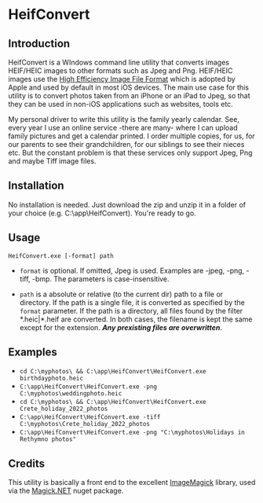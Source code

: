 # HeifConvert

## Introduction

HeifConvert is a WIndows command line utility that converts images HEIF/HEIC images to other formats such as Jpeg and Png. HEIF/HEIC images use the [High Efficiency Image File Format](https://www.iso.org/standard/66067.html) which is adopted by Apple and used by default in most iOS devices. The main use case for this utility is to convert photos taken from an iPhone or an iPad to Jpeg, so that they can be used in non-iOS applications such as websites, tools etc. 

My personal driver to write this utility is the family yearly calendar. See, every year I use an online service -there are many- where I can upload family pictures and get a calendar printed. I order multiple copies, for us, for our parents to see their grandchildren, for our siblings to see their nieces etc. But the constant problem is that these services only support Jpeg, Png and maybe Tiff image files.

## Installation

No installation is needed. Just download the zip and unzip it in a folder of your choice (e.g. C:\app\HeifConvert). You're ready to go.

## Usage

`HeifConvert.exe [-format] path`

- `format` is optional. If omitted, Jpeg is used. Examples are -jpeg, -png, -tiff, -bmp. The parameters is case-insensitive.

- `path` is a absolute or relative (to the current dir) path to a file or directory. If the path is a single file, it is converted as specified by the `format` parameter. If the path is a directory, all files found by the filter \*.heic|\*.heif are converted. In both cases, the filename is kept the same except for the extension. **_Any prexisting files are overwritten_**.

## Examples

- `cd C:\myphotos\ && C:\app\HeifConvert\HeifConvert.exe birthdayphoto.heic`
- `C:\app\HeifConvert\HeifConvert.exe -png C:\myphotos\weddingphoto.heic`
- `cd C:\myphotos\ && C:\app\HeifConvert\HeifConvert.exe Crete_holiday_2022_photos`
- `C:\app\HeifConvert\HeifConvert.exe -tiff C:\myphotos\Crete_holiday_2022_photos`
- `C:\app\HeifConvert\HeifConvert.exe -png "C:\myphotos\Holidays in Rethymno photos"`

## Credits

This utility is basically a front end to the excellent [ImageMagick](https://imagemagick.org/) library, used via the [Magick.NET](https://www.nuget.org/packages/Magick.NET-Q16-AnyCPU) nuget package.